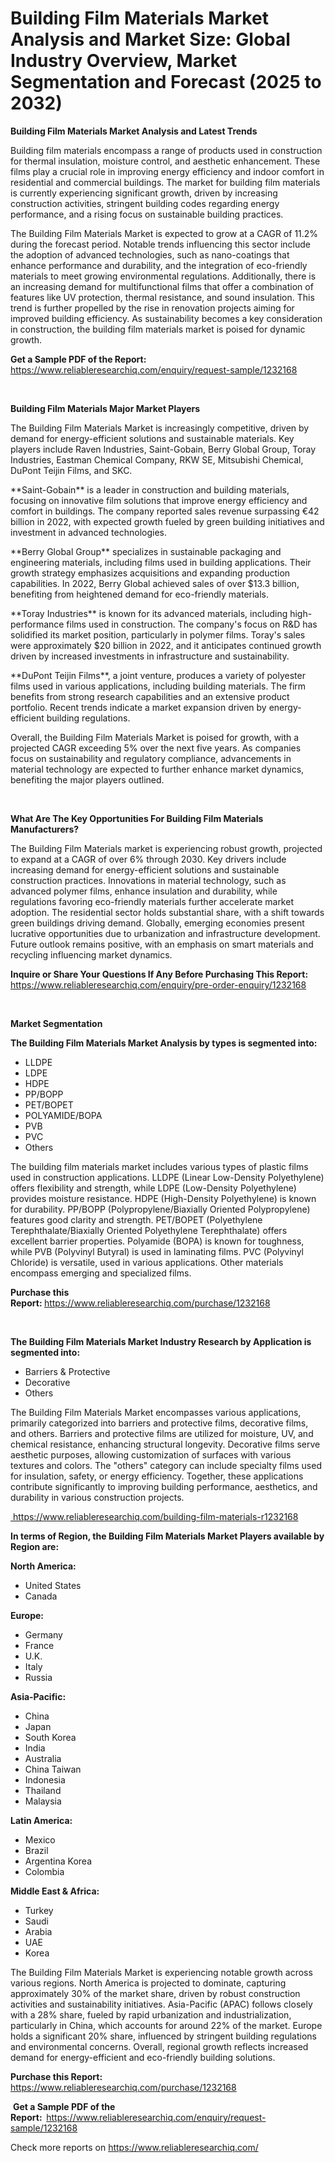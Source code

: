 <p><h1>Building Film Materials Market Analysis and Market Size: Global Industry Overview, Market Segmentation and Forecast (2025 to 2032)</h1></p><p><strong>Building Film Materials Market Analysis and Latest Trends</strong></p>
<p><p>Building film materials encompass a range of products used in construction for thermal insulation, moisture control, and aesthetic enhancement. These films play a crucial role in improving energy efficiency and indoor comfort in residential and commercial buildings. The market for building film materials is currently experiencing significant growth, driven by increasing construction activities, stringent building codes regarding energy performance, and a rising focus on sustainable building practices.</p><p>The Building Film Materials Market is expected to grow at a CAGR of 11.2% during the forecast period. Notable trends influencing this sector include the adoption of advanced technologies, such as nano-coatings that enhance performance and durability, and the integration of eco-friendly materials to meet growing environmental regulations. Additionally, there is an increasing demand for multifunctional films that offer a combination of features like UV protection, thermal resistance, and sound insulation. This trend is further propelled by the rise in renovation projects aiming for improved building efficiency. As sustainability becomes a key consideration in construction, the building film materials market is poised for dynamic growth.</p></p>
<p><strong>Get a Sample PDF of the Report:&nbsp;</strong> <a href="https://www.reliableresearchiq.com/enquiry/request-sample/1232168?utm_campaign=2947&utm_medium=2&utm_source=Github&utm_content=ia&utm_term=03042025&utm_id=building-film-materials">https://www.reliableresearchiq.com/enquiry/request-sample/1232168</a></p>
<p>&nbsp;</p>
<p><strong>Building Film Materials Major Market Players</strong></p>
<p><p>The Building Film Materials Market is increasingly competitive, driven by demand for energy-efficient solutions and sustainable materials. Key players include Raven Industries, Saint-Gobain, Berry Global Group, Toray Industries, Eastman Chemical Company, RKW SE, Mitsubishi Chemical, DuPont Teijin Films, and SKC.</p><p>**Saint-Gobain** is a leader in construction and building materials, focusing on innovative film solutions that improve energy efficiency and comfort in buildings. The company reported sales revenue surpassing €42 billion in 2022, with expected growth fueled by green building initiatives and investment in advanced technologies.</p><p>**Berry Global Group** specializes in sustainable packaging and engineering materials, including films used in building applications. Their growth strategy emphasizes acquisitions and expanding production capabilities. In 2022, Berry Global achieved sales of over $13.3 billion, benefiting from heightened demand for eco-friendly materials.</p><p>**Toray Industries** is known for its advanced materials, including high-performance films used in construction. The company's focus on R&D has solidified its market position, particularly in polymer films. Toray's sales were approximately $20 billion in 2022, and it anticipates continued growth driven by increased investments in infrastructure and sustainability.</p><p>**DuPont Teijin Films**, a joint venture, produces a variety of polyester films used in various applications, including building materials. The firm benefits from strong research capabilities and an extensive product portfolio. Recent trends indicate a market expansion driven by energy-efficient building regulations.</p><p>Overall, the Building Film Materials Market is poised for growth, with a projected CAGR exceeding 5% over the next five years. As companies focus on sustainability and regulatory compliance, advancements in material technology are expected to further enhance market dynamics, benefiting the major players outlined.</p></p>
<p>&nbsp;</p>
<p><strong>What Are The Key Opportunities For Building Film Materials Manufacturers?</strong></p>
<p><p>The Building Film Materials market is experiencing robust growth, projected to expand at a CAGR of over 6% through 2030. Key drivers include increasing demand for energy-efficient solutions and sustainable construction practices. Innovations in material technology, such as advanced polymer films, enhance insulation and durability, while regulations favoring eco-friendly materials further accelerate market adoption. The residential sector holds substantial share, with a shift towards green buildings driving demand. Globally, emerging economies present lucrative opportunities due to urbanization and infrastructure development. Future outlook remains positive, with an emphasis on smart materials and recycling influencing market dynamics.</p></p>
<p><strong>Inquire or Share Your Questions If Any Before Purchasing This Report:</strong> <a href="https://www.reliableresearchiq.com/enquiry/pre-order-enquiry/1232168?utm_campaign=2947&utm_medium=2&utm_source=Github&utm_content=ia&utm_term=03042025&utm_id=building-film-materials">https://www.reliableresearchiq.com/enquiry/pre-order-enquiry/1232168</a></p>
<p>&nbsp;</p>
<p><strong>Market Segmentation</strong></p>
<p><strong>The Building Film Materials Market Analysis by types is segmented into:</strong></p>
<p><ul><li>LLDPE</li><li>LDPE</li><li>HDPE</li><li>PP/BOPP</li><li>PET/BOPET</li><li>POLYAMIDE/BOPA</li><li>PVB</li><li>PVC</li><li>Others</li></ul></p>
<p><p>The building film materials market includes various types of plastic films used in construction applications. LLDPE (Linear Low-Density Polyethylene) offers flexibility and strength, while LDPE (Low-Density Polyethylene) provides moisture resistance. HDPE (High-Density Polyethylene) is known for durability. PP/BOPP (Polypropylene/Biaxially Oriented Polypropylene) features good clarity and strength. PET/BOPET (Polyethylene Terephthalate/Biaxially Oriented Polyethylene Terephthalate) offers excellent barrier properties. Polyamide (BOPA) is known for toughness, while PVB (Polyvinyl Butyral) is used in laminating films. PVC (Polyvinyl Chloride) is versatile, used in various applications. Other materials encompass emerging and specialized films.</p></p>
<p><strong>Purchase this Report:&nbsp;</strong><a href="https://www.reliableresearchiq.com/purchase/1232168?utm_campaign=2947&utm_medium=2&utm_source=Github&utm_content=ia&utm_term=03042025&utm_id=building-film-materials">https://www.reliableresearchiq.com/purchase/1232168</a></p>
<p>&nbsp;</p>
<p><strong>The Building Film Materials Market Industry Research by Application is segmented into:</strong></p>
<p><ul><li>Barriers & Protective</li><li>Decorative</li><li>Others</li></ul></p>
<p><p>The Building Film Materials Market encompasses various applications, primarily categorized into barriers and protective films, decorative films, and others. Barriers and protective films are utilized for moisture, UV, and chemical resistance, enhancing structural longevity. Decorative films serve aesthetic purposes, allowing customization of surfaces with various textures and colors. The "others" category can include specialty films used for insulation, safety, or energy efficiency. Together, these applications contribute significantly to improving building performance, aesthetics, and durability in various construction projects.</p></p>
<p><a href="https://www.reliableresearchiq.com/building-film-materials-r1232168?utm_campaign=2947&utm_medium=2&utm_source=Github&utm_content=ia&utm_term=03042025&utm_id=building-film-materials">&nbsp;https://www.reliableresearchiq.com/building-film-materials-r1232168</a></p>
<p><strong>In terms of Region, the Building Film Materials Market Players available by Region are:</strong></p>
<p>
    <p> <strong> North America: </strong>
        <ul>
            <li>United States</li>
            <li>Canada</li>
        </ul>
        </p> 
    <p> <strong> Europe: </strong>
        <ul>
            <li>Germany</li>
            <li>France</li>
            <li>U.K.</li>
            <li>Italy</li>
            <li>Russia</li>
        </ul>
        </p> 
    <p> <strong> Asia-Pacific: </strong>
        <ul>
            <li>China</li>
            <li>Japan</li>
            <li>South Korea</li>
            <li>India</li>
            <li>Australia</li>
            <li>China Taiwan</li>
            <li>Indonesia</li>
            <li>Thailand</li>
            <li>Malaysia</li>
        </ul>
        </p> 
    <p> <strong> Latin America: </strong>
        <ul>
            <li>Mexico</li>
            <li>Brazil</li>
            <li>Argentina Korea</li>
            <li>Colombia</li>
        </ul>
        </p> 
    <p> <strong> Middle East & Africa: </strong>
        <ul>
            <li>Turkey</li>
            <li>Saudi</li>
            <li>Arabia</li>
            <li>UAE</li>
            <li>Korea</li>
        </ul>
    </p>
    </p>
<p><p>The Building Film Materials Market is experiencing notable growth across various regions. North America is projected to dominate, capturing approximately 30% of the market share, driven by robust construction activities and sustainability initiatives. Asia-Pacific (APAC) follows closely with a 28% share, fueled by rapid urbanization and industrialization, particularly in China, which accounts for around 22% of the market. Europe holds a significant 20% share, influenced by stringent building regulations and environmental concerns. Overall, regional growth reflects increased demand for energy-efficient and eco-friendly building solutions.</p></p>
<p><strong>Purchase this Report: </strong><a href="https://www.reliableresearchiq.com/purchase/1232168?utm_campaign=2947&utm_medium=2&utm_source=Github&utm_content=ia&utm_term=03042025&utm_id=building-film-materials">https://www.reliableresearchiq.com/purchase/1232168</a></p>
<p>&nbsp;<strong>Get a Sample PDF of the Report:&nbsp;&nbsp;</strong><a href="https://www.reliableresearchiq.com/enquiry/request-sample/1232168?utm_campaign=2947&utm_medium=2&utm_source=Github&utm_content=ia&utm_term=03042025&utm_id=building-film-materials">https://www.reliableresearchiq.com/enquiry/request-sample/1232168</a></p>
<p><strong></strong></p>
<p>Check more reports on <a href="https://www.reliableresearchiq.com/?utm_campaign=2947&utm_medium=2&utm_source=Github&utm_content=ia&utm_term=03042025&utm_id=building-film-materials">https://www.reliableresearchiq.com/</a></p>